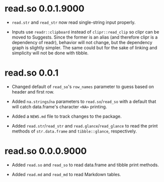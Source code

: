 # read.so 0.0.1.9000

* `read.str` and `read_str` now read single-string input properly.

* Inputs use `readr::clipboard` instead of `clipr::read_clip` so clipr can be 
  moved to Suggests. Since the former is an alias (and therefore clipr is a 
  dependency of readr), behavior will not change, but the dependency graph is 
  slightly simpler. The same could but for the sake of linking and simplicity 
  will not be done with tibble.

# read.so 0.0.1

* Changed default of `read_so`'s `row_names` parameter to guess based on header 
  and first row.

* Added `na.strings`/`na` parameters to `read.so`/`read_so` with a default that 
  will catch data.frame's character `<NA>` printing.

* Added a `NEWS.md` file to track changes to the package.

* Added `read.str`/`read_str` and `read.glance`/`read_glance` to read the print 
  methods of `str.data.frame` and `tibble::glance`, respectively.
  
# read.so 0.0.0.9000
  
* Added `read.so` and `read_so` to read data.frame and tibble print methods.

* Added `read.md` and `read_md` to read Markdown tables.
